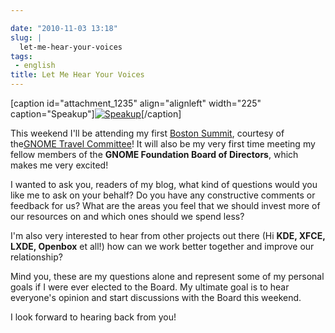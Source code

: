 ```yaml
---

date: "2010-11-03 13:18"
slug: |
  let-me-hear-your-voices
tags:
 - english
title: Let Me Hear Your Voices
---
```


\[caption id="attachment_1235" align="alignleft" width="225"
caption="Speakup"\][![Speakup](http://www.ogmaciel.com/wp-content/uploads/2010/11/2848828560_6d36a3fbeb-225x300.jpg)](http://www.ogmaciel.com/wp-content/uploads/2010/11/2848828560_6d36a3fbeb.jpg)\[/caption\]

This weekend I'll be attending my first [Boston
Summit](http://live.gnome.org/Boston2010), courtesy of the[GNOME Travel
Committee](http://live.gnome.org/Travel)! It will also be my very first
time meeting my fellow members of the **GNOME Foundation Board of
Directors**, which makes me very excited!

I wanted to ask you, readers of my blog, what kind of questions would
you like me to ask on your behalf? Do you have any constructive comments
or feedback for us? What are the areas you feel that we should invest
more of our resources on and which ones should we spend less?

I'm also very interested to hear from other projects out there (Hi
**KDE, XFCE, LXDE, Openbox** et all!) how can we work better together
and improve our relationship?

Mind you, these are my questions alone and represent some of my personal
goals if I were ever elected to the Board. My ultimate goal is to hear
everyone's opinion and start discussions with the Board this weekend.

I look forward to hearing back from you!
